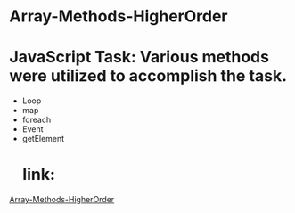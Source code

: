 # Array-Methods-HigherOrder
# JavaScript Task: Various methods were utilized to accomplish the task.
- Loop
- map 
- foreach
- Event
- getElement
  # link:
[Array-Methods-HigherOrder](https://ayahrimawi.github.io/Array-Methods-HigherOrder/)